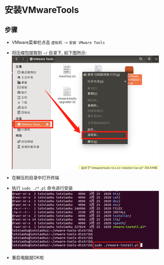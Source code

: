 # 安装VMwareTools

## 步骤
- VMware菜单栏点击 `虚拟机` `->` `安装 VMware Tools`
- 将压缩包提取到 `~/` 目录下, 如下图所示:
![](1.png)

- 在解压的目录中打开终端
- 执行 `sudo ./*.pl` 命令进行安装
![](2.png)

- 重启电脑就OK啦
